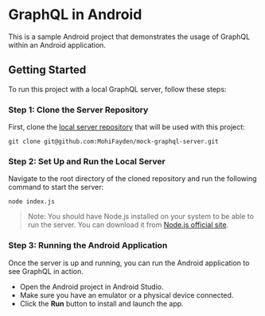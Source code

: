 # GraphQL in Android

This is a sample Android project that demonstrates the usage of GraphQL within an Android application.

## Getting Started

To run this project with a local GraphQL server, follow these steps:

### Step 1: Clone the Server Repository

First, clone the [local server repository](https://github.com/MohiFayden/mock-graphql-server) that will be used with this project:

```
git clone git@github.com:MohiFayden/mock-graphql-server.git
```

### Step 2: Set Up and Run the Local Server

Navigate to the root directory of the cloned repository and run the following command to start the server:

```
node index.js
```

> Note: You should have Node.js installed on your system to be able to run the server. You can download it from [Node.js official site](https://nodejs.org/).

### Step 3: Running the Android Application

Once the server is up and running, you can run the Android application to see GraphQL in action.

- Open the Android project in Android Studio.
- Make sure you have an emulator or a physical device connected.
- Click the **Run** button to install and launch the app.
